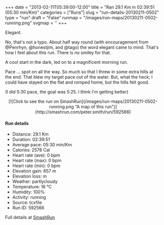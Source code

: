 +++
date = "2013-02-11T05:39:00-12:00"
title = "Ran 29.1 Km in 02:39:51 (05:30 min/Km)"
categories = ["Runs"]
slug = "run-details-20130211-0502"
type = "run"
draft = "False"
runmap = "/images/run-maps/20130211-0502-running.png"
svgmap = '<polyline points="68 31, 68 30, 66 31, 64 32, 63 33, 63 35, 62 37, 60 42, 60 42, 59 46, 58 47, 59 48, 57 51, 57 53, 51 71, 50 73, 48 80, 48 81, 47 82, 48 82, 47 83, 45 89, 42 99, 41 100, 36 96, 24 83, 21 78, 22 76, 20 74, 16 75, 15 75, 6 69, 7 67, 16 58, 12 55, 11 47, 10 41, 7 37, 5 34, 8 32, 17 28, 19 26, 19 26, 22 24, 20 22, 22 20, 27 20, 28 18, 34 17, 34 16, 38 12, 45 12, 45 6, 45 4, 46 1, 49 0, 49 1, 48 4, 51 6, 53 8, 57 10, 59 11, 62 9, 63 5, 66 2, 68 2, 68 2, 65 6, 65 6, 71 8, 72 9, 78 10, 85 12, 94 15, 96 15, 96 16, 94 18, 92 16, 88 18, 87 19, 85 18, 82 21, 81 21, 81 20, 76 25">'
+++

Elegant. 

No, that's not a typo. About half way round (with encouragement from @Penrhyn, @honestjim, and @tago) the word elegant came to mind. That's how I feel about this run. There is no smiley for that. 

A cool start in the dark, led on to a magnificent morning run. 

Pace ... spot on all the way. So much so that I threw in some extra hills at the end. That blew my target pace out of the water. But, what the heck; I could have stayed on the flat and romped home, but the hills felt good. 

(I did 5:30 pace, the goal was 5:25. I think I'm getting better)



<!--more-->

<center>
[![Click to see the run on SmashRun](/images/run-maps/20130211-0502-running.png "A map of this run")](http://smashrun.com/peter.smith/run/592566)
</center>

#### Run details

* Distance: 29.1 Km
* Duration: 02:39:51
* Average pace: 05:30 min/Km
* Calories: 2578 Cal
* Heart rate (ave): 0 bpm
* Heart rate (max): 0 bpm
* Heart rate (min): 0 bpm
* Elevation gain: 657 m
* Elevation loss:  m
* Weather: partlycloudy
* Temperature: 16 &deg;C
* Humidity: 100%
* Activity: running
* Source: tcxfile
* Run ID: 592566

Full details at [SmashRun](http://smashrun.com/peter.smith/run/592566)